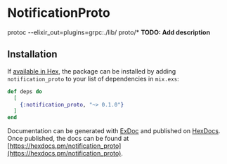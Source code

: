 # NotificationProto
protoc --elixir_out=plugins=grpc:./lib/ proto/*
**TODO: Add description**

## Installation

If [available in Hex](https://hex.pm/docs/publish), the package can be installed
by adding `notification_proto` to your list of dependencies in `mix.exs`:

```elixir
def deps do
  [
    {:notification_proto, "~> 0.1.0"}
  ]
end
```

Documentation can be generated with [ExDoc](https://github.com/elixir-lang/ex_doc)
and published on [HexDocs](https://hexdocs.pm). Once published, the docs can
be found at [https://hexdocs.pm/notification_proto](https://hexdocs.pm/notification_proto).

